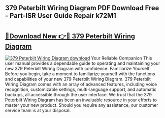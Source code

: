 ## 379 Peterbilt Wiring Diagram PDF Download Free - Part-ISR User Guide Repair k72M1

# <h2><a href="http://dfkh2f.blite.top/?on=379+Peterbilt+Wiring+Diagram">🔗Download New 👉🔴 379 Peterbilt Wiring Diagram</a></h2>

[![379 Peterbilt Wiring Diagram download](https://i.imgur.com/lujVjoI.png)](http://dfkh2f.blite.top/?on=379+Peterbilt+Wiring+Diagram)
Your Reliable Companion This user manual provides a dependable guide to operating and maintaining your new 379 Peterbilt Wiring Diagram with confidence. Familiarize Yourself Before you begin, take a moment to familiarize yourself with the functions and capabilities of your new 379 Peterbilt Wiring Diagram. 379 Peterbilt Wiring Diagram comes with an array of advanced features, including voice recognition, customizable settings, multi-language support, and automatic backups, all accessible through the user interface. We trust that the 379 Peterbilt Wiring Diagram has been an invaluable resource in your efforts to master your new product. Should you require any assistance, our customer service team is at your disposal.
